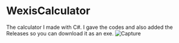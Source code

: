 # WexisCalculator
The calculator I made with C#. I gave the codes and also added the Releases so you can download it as an exe.
![Capture](https://github.com/user-attachments/assets/89091eee-533d-4424-8db7-f30dcb5723bc)
